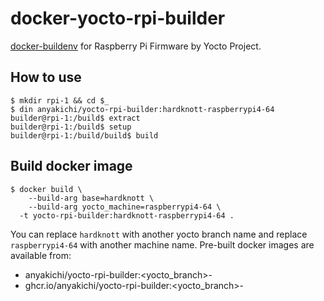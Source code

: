 # docker-yocto-rpi-builder

[docker-buildenv](https://github.com/anyakichi/docker-buildenv) for
Raspberry Pi Firmware by Yocto Project.

## How to use

```
$ mkdir rpi-1 && cd $_
$ din anyakichi/yocto-rpi-builder:hardknott-raspberrypi4-64
builder@rpi-1:/build$ extract
builder@rpi-1:/build$ setup
builder@rpi-1:/build/build$ build
```

## Build docker image

```
$ docker build \
    --build-arg base=hardknott \
    --build-arg yocto_machine=raspberrypi4-64 \
  -t yocto-rpi-builder:hardknott-raspberrypi4-64 .
```

You can replace `hardknott` with another yocto branch name and replace
`raspberrypi4-64` with another machine name. Pre-built docker images
are available from:

- anyakichi/yocto-rpi-builder:<yocto_branch>-<machine>
- ghcr.io/anyakichi/yocto-rpi-builder:<yocto_branch>-<machine>
